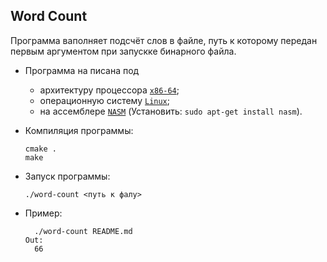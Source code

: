 Word Count
----
Программа ваполняет подсчёт слов в файле, путь к которому передан первым аргументом при запускке бинарного файла.

* Программа на писана под 
  * архитектуру процессора [`x86-64`](https://www.felixcloutier.com/x86/);
  * операционную систему [`Linux`](https://www.kernel.org/doc/);
  * на ассемблере [`NASM`](https://www.nasm.us/doc/) (Установить: `sudo apt-get install nasm`).

* Компиляция программы:
  ```
  cmake .
  make
  ```
* Запуск программы:
  ```
  ./word-count <путь к фалу>
  ```
* Пример:
  ```
    ./word-count README.md
  Out:
    66
  ```
